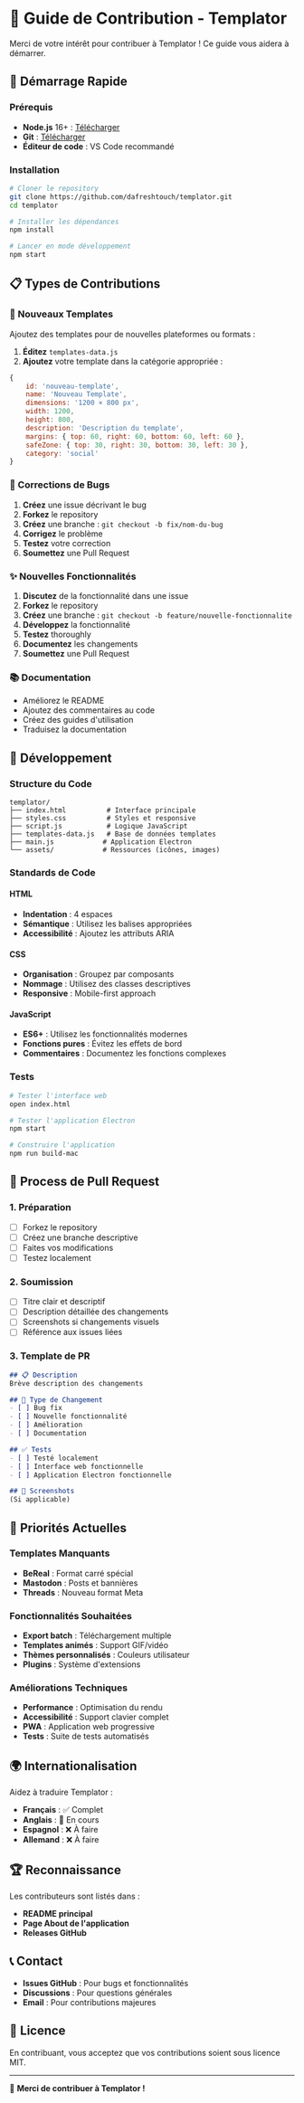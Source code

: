 # 🤝 Guide de Contribution - Templator

Merci de votre intérêt pour contribuer à Templator ! Ce guide vous aidera à démarrer.

## 🚀 Démarrage Rapide

### Prérequis
- **Node.js** 16+ : [Télécharger](https://nodejs.org/)
- **Git** : [Télécharger](https://git-scm.com/)
- **Éditeur de code** : VS Code recommandé

### Installation
```bash
# Cloner le repository
git clone https://github.com/dafreshtouch/templator.git
cd templator

# Installer les dépendances
npm install

# Lancer en mode développement
npm start
```

## 📋 Types de Contributions

### 🎨 Nouveaux Templates
Ajoutez des templates pour de nouvelles plateformes ou formats :

1. **Éditez** `templates-data.js`
2. **Ajoutez** votre template dans la catégorie appropriée :
```javascript
{
    id: 'nouveau-template',
    name: 'Nouveau Template',
    dimensions: '1200 × 800 px',
    width: 1200,
    height: 800,
    description: 'Description du template',
    margins: { top: 60, right: 60, bottom: 60, left: 60 },
    safeZone: { top: 30, right: 30, bottom: 30, left: 30 },
    category: 'social'
}
```

### 🐛 Corrections de Bugs
1. **Créez** une issue décrivant le bug
2. **Forkez** le repository
3. **Créez** une branche : `git checkout -b fix/nom-du-bug`
4. **Corrigez** le problème
5. **Testez** votre correction
6. **Soumettez** une Pull Request

### ✨ Nouvelles Fonctionnalités
1. **Discutez** de la fonctionnalité dans une issue
2. **Forkez** le repository
3. **Créez** une branche : `git checkout -b feature/nouvelle-fonctionnalite`
4. **Développez** la fonctionnalité
5. **Testez** thoroughly
6. **Documentez** les changements
7. **Soumettez** une Pull Request

### 📚 Documentation
- Améliorez le README
- Ajoutez des commentaires au code
- Créez des guides d'utilisation
- Traduisez la documentation

## 🔧 Développement

### Structure du Code
```
templator/
├── index.html          # Interface principale
├── styles.css          # Styles et responsive
├── script.js           # Logique JavaScript
├── templates-data.js   # Base de données templates
├── main.js            # Application Electron
└── assets/            # Ressources (icônes, images)
```

### Standards de Code

#### HTML
- **Indentation** : 4 espaces
- **Sémantique** : Utilisez les balises appropriées
- **Accessibilité** : Ajoutez les attributs ARIA

#### CSS
- **Organisation** : Groupez par composants
- **Nommage** : Utilisez des classes descriptives
- **Responsive** : Mobile-first approach

#### JavaScript
- **ES6+** : Utilisez les fonctionnalités modernes
- **Fonctions pures** : Évitez les effets de bord
- **Commentaires** : Documentez les fonctions complexes

### Tests
```bash
# Tester l'interface web
open index.html

# Tester l'application Electron
npm start

# Construire l'application
npm run build-mac
```

## 📝 Process de Pull Request

### 1. Préparation
- [ ] Forkez le repository
- [ ] Créez une branche descriptive
- [ ] Faites vos modifications
- [ ] Testez localement

### 2. Soumission
- [ ] Titre clair et descriptif
- [ ] Description détaillée des changements
- [ ] Screenshots si changements visuels
- [ ] Référence aux issues liées

### 3. Template de PR
```markdown
## 📋 Description
Brève description des changements

## 🔧 Type de Changement
- [ ] Bug fix
- [ ] Nouvelle fonctionnalité
- [ ] Amélioration
- [ ] Documentation

## ✅ Tests
- [ ] Testé localement
- [ ] Interface web fonctionnelle
- [ ] Application Electron fonctionnelle

## 📸 Screenshots
(Si applicable)
```

## 🎯 Priorités Actuelles

### Templates Manquants
- **BeReal** : Format carré spécial
- **Mastodon** : Posts et bannières
- **Threads** : Nouveau format Meta

### Fonctionnalités Souhaitées
- **Export batch** : Téléchargement multiple
- **Templates animés** : Support GIF/vidéo
- **Thèmes personnalisés** : Couleurs utilisateur
- **Plugins** : Système d'extensions

### Améliorations Techniques
- **Performance** : Optimisation du rendu
- **Accessibilité** : Support clavier complet
- **PWA** : Application web progressive
- **Tests** : Suite de tests automatisés

## 🌍 Internationalisation

Aidez à traduire Templator :
- **Français** : ✅ Complet
- **Anglais** : 🔄 En cours
- **Espagnol** : ❌ À faire
- **Allemand** : ❌ À faire

## 🏆 Reconnaissance

Les contributeurs sont listés dans :
- **README principal**
- **Page About de l'application**
- **Releases GitHub**

## 📞 Contact

- **Issues GitHub** : Pour bugs et fonctionnalités
- **Discussions** : Pour questions générales
- **Email** : Pour contributions majeures

## 📄 Licence

En contribuant, vous acceptez que vos contributions soient sous licence MIT.

---

🙏 **Merci de contribuer à Templator !**

